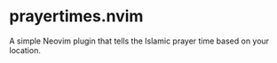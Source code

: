 # prayertimes.nvim
A simple Neovim plugin that tells the Islamic prayer time based on your location.
